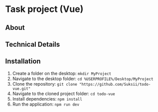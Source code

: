 # Task project (Vue)

## About

## Technical Details

## Installation
1. Create a folder on the desktop: `mkdir MyProject` 
2. Navigate to the desktop folder: `cd %USERPROFILE%/Desktop/MyProject`
3. Clone the repository: `git clone "https://github.com/Suksii/todo-vue.git"`
4. Navigate to the cloned project folder: `cd todo-vue`
5. Install dependencies: `npm install`
6. Run the application: `npm run dev`
